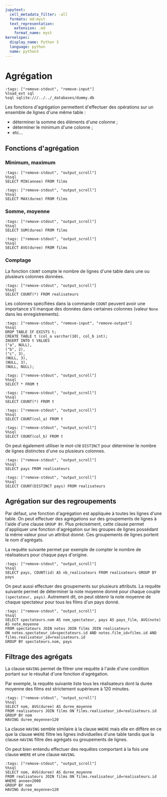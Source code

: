 ```yaml
---
jupytext:
  cell_metadata_filter: -all
  formats: md:myst
  text_representation:
    extension: .md
    format_name: myst
kernelspec:
  display_name: Python 3
  language: python
  name: python3
---
```


# Agrégation

```{code-cell}
:tags: ["remove-stdout", "remove-input"]
%load_ext sql
%sql sqlite:///../../_databases/dummy.db
```

Les fonctions d'agrégation permettent d'effectuer des opérations sur un ensemble de lignes d'une même table :

* déterminer la somme des éléments d'une colonne ;
* déterminer le minimum d'une colonne ;
* etc...

## Fonctions d'agrégation

### Minimum, maximum

```{code-cell}
:tags: ["remove-stdout", "output_scroll"]
%%sql
SELECT MIN(annee) FROM films
```

```{code-cell}
:tags: ["remove-stdout", "output_scroll"]
%%sql
SELECT MAX(duree) FROM films
```

### Somme, moyenne

```{code-cell}
:tags: ["remove-stdout", "output_scroll"]
%%sql
SELECT SUM(duree) FROM films
```

```{code-cell}
:tags: ["remove-stdout", "output_scroll"]
%%sql
SELECT AVG(duree) FROM films
```

### Comptage

La fonction `COUNT` compte le nombre de lignes d'une table dans une ou plusieurs colonnes données.

```{code-cell}
:tags: ["remove-stdout", "output_scroll"]
%%sql
SELECT COUNT(*) FROM realisateurs
```

Les colonnes spécifiées dans la commande `COUNT` peuvent avoir une importance s'il manque des données dans certaines colonnes (valeur `None` dans les enregistrements).

```{code-cell}
:tags: ["remove-stdout", "remove-input", "remove-output"]
%%sql
DROP TABLE IF EXISTS t;
CREATE TABLE t (col_a varchar(10), col_b int);
INSERT INTO t VALUES
("a", NULL),
("b", 2),
("c", 3),
(NULL, 3),
(NULL, 3),
(NULL, NULL);
```

```{code-cell}
:tags: ["remove-stdout", "output_scroll"]
%%sql
SELECT * FROM t
```

```{code-cell}
:tags: ["remove-stdout", "output_scroll"]
%%sql
SELECT COUNT(*) FROM t
```

```{code-cell}
:tags: ["remove-stdout", "output_scroll"]
%%sql
SELECT COUNT(col_a) FROM t
```

```{code-cell}
:tags: ["remove-stdout", "output_scroll"]
%%sql
SELECT COUNT(col_b) FROM t
```

On peut également utiliser le mot-clé `DISTINCT` pour déterminer le nombre de lignes distinctes d'une ou plusieurs colonnes.

```{code-cell}
:tags: ["remove-stdout", "output_scroll"]
%%sql
SELECT pays FROM realisateurs
```

```{code-cell}
:tags: ["remove-stdout", "output_scroll"]
%%sql
SELECT COUNT(DISTINCT pays) FROM realisateurs
```

## Agrégation sur des regroupements

Par défaut, une fonction d'agrégation est appliquée à toutes les lignes d'une table. On peut effectuer des agrégations sur des groupements de lignes à l'aide d'une clause `GROUP BY`. Plus précisément, cette  clause permet d'appliquer une fonction d'agrégation sur les groupes de lignes possédant la même valeur pour un attribut donné. Ces groupements de lignes portent le nom d'agrégats.

La requête suivante permet par exemple de compter le nombre de réalisateurs pour chaque pays d'origine.

```{code-cell}
:tags: ["remove-stdout", "output_scroll"]
%%sql
SELECT pays, COUNT(id) AS nb_realisateurs FROM realisateurs GROUP BY pays
```

On peut aussi effectuer des groupements sur plusieurs attributs. La requête suivante permet de déterminer la note moyenne donné pour chaque couple `(spectateur, pays)`. Autrement dit, on peut obtenir la note moyenne de chaque spectateur pour tous les films d'un pays donné.

```{code-cell}
:tags: ["remove-stdout", "output_scroll"]
%%sql
SELECT spectateurs.nom AS nom_spectateur, pays AS pays_film, AVG(note) AS note_moyenne
FROM spectateurs JOIN notes JOIN films JOIN realisateurs
ON notes.spectateur_id=spectateurs.id AND notes.film_id=films.id AND films.realisateur_id=realisateurs.id
GROUP BY spectateurs.nom, pays
```

## Filtrage des agrégats

La clause `HAVING` permet de filtrer une requête à l'aide d'une condition portant sur le résultat d'une fonction d'agrégation.

Par exemple, la requête suivante liste tous les réalisateurs dont la durée moyenne des films est strictement supérieure à 120 minutes.

```{code-cell}
:tags: ["remove-stdout", "output_scroll"]
%%sql
SELECT nom, AVG(duree) AS duree_moyenne
FROM realisateurs JOIN films ON films.realisateur_id=realisateurs.id
GROUP BY nom
HAVING duree_moyenne>120
```

La clause `HAVING` semble similaire à la clause `WHERE` mais elle en diffère en ce que la clause `WHERE` filtre les lignes individuelles d'une table tandis que la clause `HAVING` filtre des agrégats ou groupements de lignes.

On peut bien entendu effectuer des requêtes comportant à la fois une clause `WHERE` et une clause `HAVING`.

```{code-cell}
:tags: ["remove-stdout", "output_scroll"]
%%sql
SELECT nom, AVG(duree) AS duree_moyenne
FROM realisateurs JOIN films ON films.realisateur_id=realisateurs.id
WHERE annee<2000
GROUP BY nom
HAVING duree_moyenne>120
```
